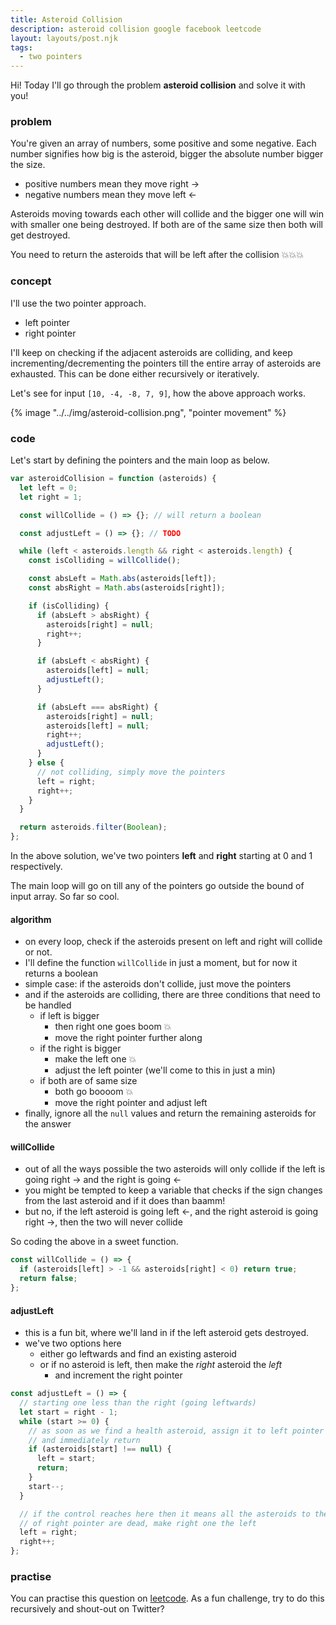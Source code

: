 ```yaml
---
title: Asteroid Collision
description: asteroid collision google facebook leetcode
layout: layouts/post.njk
tags:
  - two pointers
---
```


Hi! Today I'll go through the problem **asteroid collision** and solve it with you!

### problem

You're given an array of numbers, some positive and some negative. Each number signifies how big is the asteroid, bigger the absolute number bigger the size.

- positive numbers mean they move right ->
- negative numbers mean they move left <-

Asteroids moving towards each other will collide and the bigger one will win with smaller one being destroyed. If both are of the same size then both will get destroyed.

You need to return the asteroids that will be left after the collision 💥💥💥

### concept

I'll use the two pointer approach.

- left pointer
- right pointer

I'll keep on checking if the adjacent asteroids are colliding, and keep incrementing/decrementing the pointers till the entire array of asteroids are exhausted. This can be done either recursively or iteratively.

Let's see for input `[10, -4, -8, 7, 9]`, how the above approach works.

{% image "../../img/asteroid-collision.png", "pointer movement" %}

### code

Let's start by defining the pointers and the main loop as below.

```javascript
var asteroidCollision = function (asteroids) {
  let left = 0;
  let right = 1;

  const willCollide = () => {}; // will return a boolean

  const adjustLeft = () => {}; // TODO

  while (left < asteroids.length && right < asteroids.length) {
    const isColliding = willCollide();

    const absLeft = Math.abs(asteroids[left]);
    const absRight = Math.abs(asteroids[right]);

    if (isColliding) {
      if (absLeft > absRight) {
        asteroids[right] = null;
        right++;
      }

      if (absLeft < absRight) {
        asteroids[left] = null;
        adjustLeft();
      }

      if (absLeft === absRight) {
        asteroids[right] = null;
        asteroids[left] = null;
        right++;
        adjustLeft();
      }
    } else {
      // not colliding, simply move the pointers
      left = right;
      right++;
    }
  }

  return asteroids.filter(Boolean);
};
```

In the above solution, we've two pointers **left** and **right** starting at 0 and 1 respectively.

The main loop will go on till any of the pointers go outside the bound of input array. So far so cool.

#### algorithm

- on every loop, check if the asteroids present on left and right will collide or not.
- I'll define the function `willCollide` in just a moment, but for now it returns a boolean
- simple case: if the asteroids don't collide, just move the pointers
- and if the asteroids are colliding, there are three conditions that need to be handled
  - if left is bigger
    - then right one goes boom 💥
    - move the right pointer further along
  - if the right is bigger
    - make the left one 💥
    - adjust the left pointer (we'll come to this in just a min)
  - if both are of same size
    - both go boooom 💥
    - move the right pointer and adjust left
- finally, ignore all the `null` values and return the remaining asteroids for the answer

#### willCollide

- out of all the ways possible the two asteroids will only collide if the left is going right -> and the right is going <-
- you might be tempted to keep a variable that checks if the sign changes from the last asteroid and if it does than baamm!
- but no, if the left asteroid is going left <-, and the right asteroid is going right ->, then the two will never collide

So coding the above in a sweet function.

```javascript
const willCollide = () => {
  if (asteroids[left] > -1 && asteroids[right] < 0) return true;
  return false;
};
```

#### adjustLeft

- this is a fun bit, where we'll land in if the left asteroid gets destroyed.
- we've two options here
  - either go leftwards and find an existing asteroid
  - or if no asteroid is left, then make the _right_ asteroid the _left_
    - and increment the right pointer

```javascript
const adjustLeft = () => {
  // starting one less than the right (going leftwards)
  let start = right - 1;
  while (start >= 0) {
    // as soon as we find a health asteroid, assign it to left pointer
    // and immediately return
    if (asteroids[start] !== null) {
      left = start;
      return;
    }
    start--;
  }

  // if the control reaches here then it means all the asteroids to the left
  // of right pointer are dead, make right one the left
  left = right;
  right++;
};
```

### practise

You can practise this question on [leetcode](https://leetcode.com/problems/asteroid-collision/). As a fun challenge, try to do this recursively and shout-out on Twitter?
